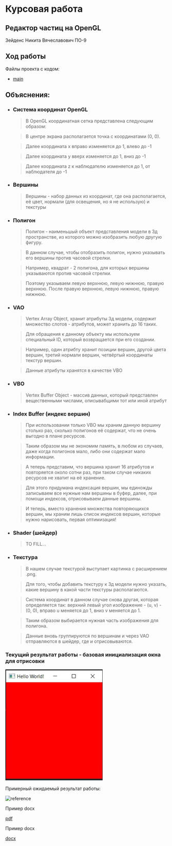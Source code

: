 # Курсовая работа

## Редактор частиц на OpenGL

Зейденс Никита Вячеславович ПО-9

## Ход работы

Файлы проекта с кодом:

- [main](./src/HelloWorld.java)

## Объяснения:

- ### Система координат OpenGL
  > В OpenGL координатная сетка представлена следующим образом:  

  > В центре экрана располагается точка с координатами (0, 0).  

  > Далее координата x вправо изменяется до 1, влево до -1  

  > Далее координата y вверх изменяется до 1, вниз до -1  
  
  > Далее координата z к наблюдателю изменяется до 1, от наблюдателя до -1  

- ### Вершины
  > Вершины - набор данных из координат, где она располагается, её цвет, нормали (для освещения, но я не использую) и текстуры  

- ### Полигон
  > Полигон - наименьшый объект представления модели в 3д пространстве, из которого можно изобразить любую другую фигуру.

  > В данном случае, чтобы отобразить полигон, нужно указывать его вершины против часовой стрелки.  

  > Например, квадрат - 2 полигона, для которых вершины указываются против часовой стрелки.

  > Поэтому указываем левую верхнюю, левую нижнюю, правую верхнюю. После правую верхнюю, левую нижнюю, правую нижнюю.

- ### VAO
  > Vertex Array Object, хранит атрибуты 3д модели, содержит множество слотов - атрибутов, может хранить до 16 таких.  
  
  > Для обращения к данному объекту мы используем специальный ID, который возвращается при его создании.  
  
  > Например, один атрибту хранит позиции вершин, другой цвета вершин, третий нормали вершин, четвёртый координаты текстур вершин.  
  
  > Данные атрибуты хранятся в качестве VBO

- ### VBO
  > Vertex Buffer Object - массив данных, который представлен вещественными числами, описывабщими тот или иной атрибут

- ### Index Buffer (индекс вершин) 
  > При использовании только VBO мы храним данную вершину столько раз, сколько полигонов её содержат, что не очень выгодно в плане ресурсов.  

  > Таким образом мы не экономим память, в любом из случаев, даже когда полигонов мало, либо они содержат мало информации.  
  
  > А теперь представим, что вершина хранит 16 атрибутов и повторяется около сотни раз, при таком случае никаких ресурсов не хватит на её хранение.  

  > Для этого придумана индексация вершин, мы единожды записываем все нужные нам вершины в буфер, далее, при помощи индексов, отрисовываем данные вершины.
  
  > И теперь, вместо хранения множества повторяющихся вершин, мы храним лишь список индексов вершин, которые нужно нарисовать, первая оптимизация!

- ### Shader (шейдер)
  > TO FILL...

- ### Текстура
  > В нашем случае текстурой выступает картинка с расширением .png.  
  
  > Для того, чтобы добавить текстуру к 3д модели нужно указать, какие вершину в какой части текстуры располагаются.  
  
  > Система координат в данном случае снова другая, которая определяется так:
  > верхний левый угол изображение - (u, v) - (0, 0), вправо u меняется до 1, вниз v меняется до 1.
  
  > Таким образом выбирается нужная часть изображения для полигона.
  
  > Данные вновь группируются по вершинам и через VAO отправляются в шейдер, где и отрисовываются.

### Текущий результат работы - базовая инициализация окна для отрисовки

![Basic Window Init](./img/basic.jpg)

Примерный ожидаемый результат работы:

![reference](./img/reference.gif)

Пример docx

[pdf](./res/lab3_SPP.pdf)

Пример docx

[docx](./res/Теория%20Информации.docx)


